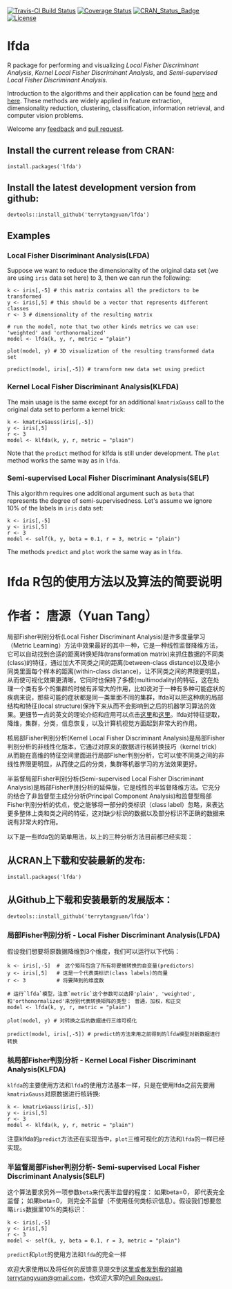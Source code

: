 [![Travis-CI Build Status](https://travis-ci.org/terrytangyuan/lfda.svg?branch=master)](https://travis-ci.org/terrytangyuan/lfda)
[![Coverage Status](https://coveralls.io/repos/terrytangyuan/lfda/badge.svg?branch=master)](https://coveralls.io/r/terrytangyuan/lfda?branch=master)
[![CRAN_Status_Badge](http://www.r-pkg.org/badges/version/lfda)](http://cran.r-project.org/web/packages/lfda)
[![License](http://img.shields.io/:license-mit-blue.svg?style=flat)](http://badges.mit-license.org)

# lfda
R package for performing and visualizing *Local Fisher Discriminant Analysis*, *Kernel Local Fisher Discriminant Analysis*, and *Semi-supervised Local Fisher Discriminant Analysis*.

Introduction to the algorithms and their application can be found [here](https://gastrograph.com/resources/whitepapers/local-fisher-discriminant-analysis-on-beer-style-clustering.html) and [here](http://www.ms.k.u-tokyo.ac.jp/software.html#LFDA). These methods are widely applied in feature extraction, dimensionality reduction, clustering, classification, information retrieval, and computer vision problems.

Welcome any [feedback](https://github.com/terrytangyuan/lfda/issues) and [pull request](https://github.com/terrytangyuan/lfda/pulls).  

## Install the current release from CRAN:
```{R}
install.packages('lfda')
```

## Install the latest development version from github:
```{R}
devtools::install_github('terrytangyuan/lfda')
```

## Examples
### Local Fisher Discriminant Analysis(LFDA)
Suppose we want to reduce the dimensionality of the original data set (we are using `iris` data set here) to 3, then we can run the following:
```{R}
k <- iris[,-5] # this matrix contains all the predictors to be transformed
y <- iris[,5] # this should be a vector that represents different classes
r <- 3 # dimensionality of the resulting matrix

# run the model, note that two other kinds metrics we can use: 'weighted' and 'orthonormalized'
model <- lfda(k, y, r, metric = "plain") 

plot(model, y) # 3D visualization of the resulting transformed data set

predict(model, iris[,-5]) # transform new data set using predict

```
### Kernel Local Fisher Discriminant Analysis(KLFDA)
The main usage is the same except for an additional `kmatrixGauss` call to the original data set to perform a kernel trick: 
```{R}
k <- kmatrixGauss(iris[,-5])
y <- iris[,5]
r <- 3
model <- klfda(k, y, r, metric = "plain")

```
Note that the `predict` method for klfda is still under development. The `plot` method works the same way as in `lfda`.

### Semi-supervised Local Fisher Discriminant Analysis(SELF)
This algorithm requires one additional argument such as `beta` that represents the degree of semi-supervisedness. Let's assume we ignore 10% of the labels in `iris` data set:
```{R}
k <- iris[,-5]
y <- iris[,5]
r <- 3
model <- self(k, y, beta = 0.1, r = 3, metric = "plain")

```
The methods `predict` and `plot` work the same way as in `lfda`. 


# lfda R包的使用方法以及算法的简要说明
# 作者： 唐源（Yuan Tang）

局部Fisher判别分析(Local Fisher Discriminant Analysis)是许多度量学习（Metric Learning）方法中效果最好的其中一种，它是一种线性监督降维方法，它可以自动找到合适的距离转换矩阵(transformation matrix)来抓住数据的不同类(class)的特征，通过加大不同类之间的距离(between-class distance)以及缩小同类里面每个样本的距离(within-class distance)，让不同类之间的界限更明显，从而使可视化效果更清晰。它同时也保持了多模(multimodality)的特征，这在处理一个类有多个的集群的时候有非常大的作用，比如说对于一种有多种可能症状的疾病来说，那些可能的症状都是同一类里面不同的集群，lfda可以把这种病的局部结构和特征(local structure)保持下来从而不会影响到之后的机器学习算法的效果。更细节一点的英文的理论介绍和应用可以点击[这里](https://gastrograph.com/resources/whitepapers/local-fisher-discriminant-analysis-on-beer-style-clustering.html)和[这里](http://www.ms.k.u-tokyo.ac.jp/software.html#LFDA)。lfda对特征提取，降维，集群，分类，信息恢复，以及计算机视觉方面起到非常大的作用。

核局部Fisher判别分析(Kernel Local Fisher Discriminant Analysis)是局部Fisher判别分析的非线性化版本，它通过对原来的数据进行核转换技巧（kernel trick）从而能在高维的特征空间里面进行局部Fisher判别分析，它可以使不同类之间的非线性界限更明显，从而使之后的分类，集群等机器学习的方法效果更好。

半监督局部Fisher判别分析(Semi-supervised Local Fisher Discriminant Analysis)是局部Fisher判别分析的延伸版，它是线性的半监督降维方法。它充分的结合了非监督型主成分分析(Principal Component Analysis)和监督型局部Fisher判别分析的优点，使之能够将一部分的类标识（class label）忽略，来表达更多整体上类和类之间的特征，这对缺少标识的数据以及部分标识不正确的数据来说有非常大的作用。

以下是一些lfda包的简单用法，以上的三种分析方法目前都已经实现：

## 从CRAN上下载和安装最新的发布:
```{R}
install.packages('lfda')
```

## 从Github上下载和安装最新的发展版本：
```{R}
devtools::install_github('terrytangyuan/lfda')
```
### 局部Fisher判别分析 - Local Fisher Discriminant Analysis(LFDA)
假设我们想要将原数据降维到3个维度，我们可以运行以下代码：
```{R}
k <- iris[,-5] 	#　这个矩阵包含了所有将要被转换的自变量(predictors)
y <- iris[,5] 	# 这是一个代表类标识(class labels)的向量
r <- 3 			# 将要降到的维度数

# 运行`lfda`模型，注意`metric`这个参数可以选择'plain', 'weighted', 和'orthonormalized'来分别代表转换矩阵的类型： 普通，加权，和正交
model <- lfda(k, y, r, metric = "plain") 

plot(model, y) # 对转换之后的数据进行三维可视化

predict(model, iris[,-5]) # predict的方法来用之前得到的lfda模型对新数据进行转换

```
### 核局部Fisher判别分析 - Kernel Local Fisher Discriminant Analysis(KLFDA)
`klfda`的主要使用方法和`lfda`的使用方法基本一样，只是在使用lfda之前先要用`kmatrixGauss`对原数据进行核转换:
```{R}
k <- kmatrixGauss(iris[,-5])
y <- iris[,5]
r <- 3
model <- klfda(k, y, r, metric = "plain")

```
注意klfda的`predict`方法还在实现当中，`plot`三维可视化的方法和`lfda`的一样已经实现。

### 半监督局部Fisher判别分析- Semi-supervised Local Fisher Discriminant Analysis(SELF)
这个算法要求另外一项参数`beta`来代表半监督的程度： 如果beta=0， 即代表完全监督； 如果beta=0， 则完全不监督（不使用任何类标识信息）。假设我们想要忽略`iris`数据里10%的类标识：
```{R}
k <- iris[,-5]
y <- iris[,5]
r <- 3
model <- self(k, y, beta = 0.1, r = 3, metric = "plain")

```
`predict`和`plot`的使用方法和`lfda`的完全一样

欢迎大家使用以及将任何的反馈意见提交到[这里](https://github.com/terrytangyuan/lfda/issues)或者发到我的邮箱terrytangyuan@gmail.com，也欢迎大家的[Pull Request](https://github.com/terrytangyuan/lfda/pulls)。  
